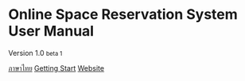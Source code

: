 <!-- _coverpage.md -->

# Online Space Reservation System <br> User Manual
Version 1.0 <small>beta 1</small>

[ภาษาไทย](/th/)
[Getting Start](client/search-for-space.md)
[Website](https://panda.itforge.io)

<!-- background color -->
